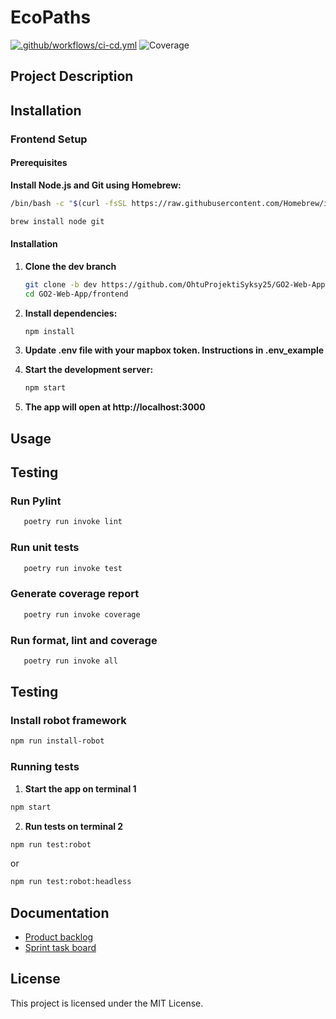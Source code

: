 # EcoPaths

[![.github/workflows/ci-cd.yml](https://github.com/OhtuProjektiSyksy25/EcoPaths/actions/workflows/ci-cd.yml/badge.svg?branch=main)](https://github.com/OhtuProjektiSyksy25/EcoPaths/actions/workflows/ci-cd.yml)
![Coverage](https://codecov.io/gh/org/repo/branch/main/graph/badge.svg)

## Project Description


## Installation

### Frontend Setup

#### Prerequisites

**Install Node.js and Git using Homebrew:**
```bash
/bin/bash -c "$(curl -fsSL https://raw.githubusercontent.com/Homebrew/install/HEAD/install.sh)"

brew install node git
```

#### Installation

1. **Clone the dev branch**
   ```bash
   git clone -b dev https://github.com/OhtuProjektiSyksy25/GO2-Web-App
   cd GO2-Web-App/frontend
   ```

2. **Install dependencies:**
   ```bash
   npm install
   ```

3. **Update .env file with your mapbox token. Instructions in .env_example**


4. **Start the development server:**
   ```bash
   npm start
   ```

5. **The app will open at http://localhost:3000**

## Usage

## Testing

### Run Pylint
```bash
   poetry run invoke lint
```

### Run unit tests
```bash
   poetry run invoke test
```

### Generate coverage report
```bash
   poetry run invoke coverage
```

### Run format, lint and coverage
```bash
   poetry run invoke all
```

## Testing

### Install robot framework

```bash
npm run install-robot
```

### Running tests

1. **Start the app on terminal 1**
```bash
npm start
```

2. **Run tests on terminal 2**
```bash
npm run test:robot
```
or
```bash
npm run test:robot:headless
```




## Documentation

- [Product backlog](https://github.com/orgs/OhtuProjektiSyksy25/projects/1)  
- [Sprint task board](https://github.com/orgs/OhtuProjektiSyksy25/projects/5/views/4)

## License

This project is licensed under the MIT License.
